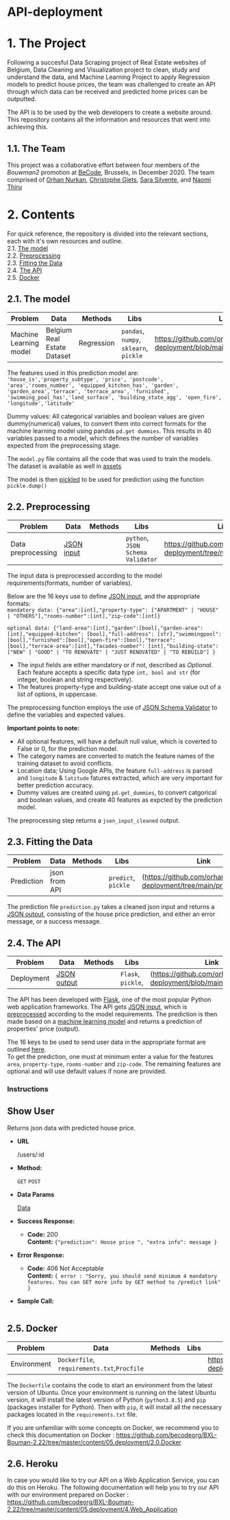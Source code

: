# API-deployment

# 1. The Project
Following a succesful Data Scraping project of Real Estate websites of Belgium, Data Cleaning and Visualization project to clean, study and understand the data, and Machine Learning Project to apply Regression models to predict house prices, the team was challenged to create an API through which data can be received and predicted home prices can be outputted.

The API is to be used by the web developers to create a website around. This repository contains all the information and resources that went into achieving this.


## 1.1. The Team
This project was a collaborative effort between four members of the *Bouwman2* promotion at [BeCode](https://github.com/becodeorg), Brussels, in December 2020. The team comprised of [Orhan Nurkan](https://github.com/orhannurkan), [Christophe Giets](https://github.com/gietsc), [Sara Silvente](https://github.com/silventesa), and [Naomi Thiru](https://github.com/naomithiru)

# 2. Contents
For quick reference, the repository is divided into the relevant sections, each with it's own resources and outline.  
2.1. [The model](#model)  
2.2. [Preprocessing](#prep)  
2.3. [Fitting the Data](#pred)  
2.4. [The API](#api)  
2.5. [Docker](#doc)  

<a name="model"></a>
## 2.1. The model
|__Problem__|__Data__|__Methods__|__Libs__|__Link__|
|-|-|-|-|-|
|Machine Learning model|Belgium Real Estate Dataset |Regression|`pandas`, `numpy`, `sklearn`, `pickle`|https://github.com/orhannurkan/API-deployment/blob/main/app/model/model.py|

The features used in this prediction model are: </br>
`'house_is','property_subtype', 'price', 'postcode', 'area','rooms_number', 'equipped_kitchen_has', 'garden', 'garden_area','terrace', 'terrace_area', 'furnished', 'swimming_pool_has','land_surface', 'building_state_agg', 'open_fire', 'longitude','latitude'`

Dummy values: All categorical variables and boolean values are given dummy(numerical) values, to convert them into correct formats for the machine learning model using pandas `pd.get dummies`. This results in 40 variables passed to a model, which defines the number of variables expected from the preprocessing stage.

The `model.py` file contains all the code that was used to train the models. The dataset is available as well in [assets](https://github.com/orhannurkan/API-deployment/tree/main/assets)

The model is then [pickled](https://docs.python.org/3/library/pickle.html) to be used for prediction using the function `pickle.dump()`


<a name="prep"></a>
## 2.2. Preprocessing
|__Problem__|__Data__|__Methods__|__Libs__|__Link__|
|-|-|-|-|-|
|Data preprocessing |[JSON input](#input)| |`python`, `JSON Schema Validator`|https://github.com/orhannurkan/API-deployment/tree/main/preprocessing |

The input data is preprocessed according to the model requirements(formats, number of variables).

Below are the 16 keys use to define [JSON input](#input), and the appropriate formats: </br>
`mandatory data: {"area":[int],"property-type": ["APARTMENT" | "HOUSE" | "OTHERS"],"rooms-number":[int],"zip-code":[int]}`

`optional data: {"land-area":[int],"garden":[bool],"garden-area":[int],"equipped-kitchen": [bool],"full-address": [str],"swimmingpool": [bool],"furnished":[bool],"open-fire":[bool],"terrace":[bool],"terrace-area":[int],"facades-number": [int],"building-state":["NEW" | "GOOD" | "TO RENOVATE" | "JUST RENOVATED" | "TO REBUILD"] }`


- The input fields are either mandatory or if not, described as *Optional*. Each feature accepts a specific data type `int, bool and str` (for integer, boolean and string respectively).  
- The features property-type and building-state accept one value out of a list of options, in uppercase.  

The preprocessing function employs the use of [JSON Schema Validator](https://github.com/Julian/jsonschema) to define the variables and expected values.


**Important points to note:**  
* All optional features, will have a default null value, which is coverted to False or 0, for the prediction model.  
* The category names are converted to match the feature names of the training dataset to avoid conflicts.  
* Location data; Using Google APIs, the feature `full-address` is parsed and `longitude` & `latitude` fatures extracted, which are very important for better prediction accuracy.  
* Dummy values are created using `pd.get_dummies`, to convert catgorical and boolean values, and create 40 features as expcted by the prediction model.

The preprocessing step returns a `json_input_cleaned` output.

<a name="pred"></a>
## 2.3. Fitting the Data
|__Problem__|__Data__|__Methods__|__Libs__|__Link__|
|-|-|-|-|-|
|Prediction|json from API||`predict`, `pickle`| (https://github.com/orhannurkan/API-deployment/tree/main/predict)|

The prediction file `prediction.py` takes a cleaned json input and returns a [JSON output](#output), consisting of the house price prediction, and either an error message, or a success message.


<a name="api"></a>
## 2.4. The API
|__Problem__|__Data__|__Methods__|__Libs__|__Link__|
|-|-|-|-|-|
|Deployment|[JSON output](#output)||`Flask`, `pickle`, |(https://github.com/orhannurkan/API-deployment/blob/main/app.py)|

The API has been developed with [Flask](https://flask.palletsprojects.com/en/1.1.x/), one of the most popular Python web application frameworks. The API gets [JSON input](#input), which is [preprocessed](#prep) according to the model requirements. The prediction is then made based on a [machine learning model](#model) and returns a prediction of properties' price (output).

The 16 keys to be used to send user data in the appropriate format are outlined [here](#input).  
To get the prediction, one must at minimum enter a value for the features `area`, `property-type`, `rooms-number` and `zip-code`.
The remaining features are optional and will use default values if none are provided.

### Instructions
**Show User**
----
Returns json data with predicted house price.

* **URL**

  /users/:id

* **Method:**

  `GET` `POST`
  
* **Data Params**

   [Data](#input)

* **Success Response:**

  * **Code:** 200 <br />
    **Content:** `{"prediction": House price ",
                    "extra info": message }`
 
* **Error Response:**

  * **Code:** 406 Not Acceptable  <br />
    **Content:** `{ error : "Sorry, you should send minimum 4 mandatory features. You can GET more info by GET method to /predict link" }`


* **Sample Call:**

  ```
  ```



<a name="doc"></a>
## 2.5. Docker
|__Problem__|__Data__|__Methods__|__Libs__|__Link__|
|-|-|-|-|-|
|Environment|`Dockerfile`, `requirements.txt`,`Procfile`|||https://github.com/orhannurkan/API-deployment/blob/main/Dockerfile| |

The `Dockerfile` contains the code to start an environment from the latest version of Ubuntu. Once your environment is running on the latest Ubuntu version, it will install the latest version of Python (`python3.8.5`) and `pip` (packages installer for Python). Then with `pip`, it will install all the necessary packages located in the `requirements.txt` file.

If you are unfamiliar with some concepts on Docker, we recommend you to check this documentation on Docker : https://github.com/becodeorg/BXL-Bouman-2.22/tree/master/content/05.deployment/2.0.Docker 

## 2.6. Heroku
In case you would like to try our API on a Web Application Service, you can do this on Heroku.
The following documentation will help you to try our API with our environment prepared on Docker : https://github.com/becodeorg/BXL-Bouman-2.22/tree/master/content/05.deployment/4.Web_Application

